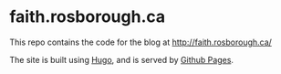 # faith.rosborough.ca

This repo contains the code for the blog at http://faith.rosborough.ca/

The site is built using [Hugo](http://gohugo.io), and is served by [Github Pages](http://pages.github.com).